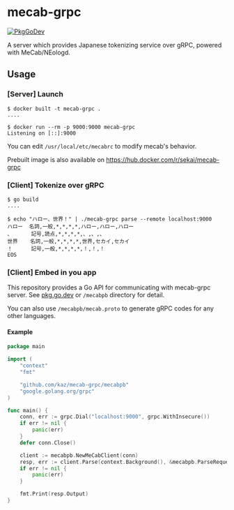 # mecab-grpc

[![PkgGoDev](https://pkg.go.dev/badge/github.com/kaz/mecab-grpc/mecabpb)](https://pkg.go.dev/github.com/kaz/mecab-grpc/mecabpb)

A server which provides Japanese tokenizing service over gRPC, powered with MeCab/NEologd.

## Usage

### [Server] Launch

```
$ docker built -t mecab-grpc .
....

$ docker run --rm -p 9000:9000 mecab-grpc
Listening on [::]:9000
```

You can edit `/usr/local/etc/mecabrc` to modify mecab's behavior.

Prebuilt image is also available on https://hub.docker.com/r/sekai/mecab-grpc

### [Client] Tokenize over gRPC

```
$ go build
....

$ echo "ハロー、世界！" | ./mecab-grpc parse --remote localhost:9000
ハロー  名詞,一般,*,*,*,*,ハロー,ハロー,ハロー
、      記号,読点,*,*,*,*,、,、,、
世界    名詞,一般,*,*,*,*,世界,セカイ,セカイ
！      記号,一般,*,*,*,*,！,！,！
EOS
```

### [Client] Embed in you app

This repository provides a Go API for communicating with mecab-grpc server.
See [pkg.go.dev](https://pkg.go.dev/github.com/kaz/mecab-grpc/mecabpb) or `/mecabpb` directory for detail.

You can also use `/mecabpb/mecab.proto` to generate gRPC codes for any other languages.

#### Example

```go
package main

import (
	"context"
	"fmt"

	"github.com/kaz/mecab-grpc/mecabpb"
	"google.golang.org/grpc"
)

func main() {
	conn, err := grpc.Dial("localhost:9000", grpc.WithInsecure())
	if err != nil {
		panic(err)
	}
	defer conn.Close()

	client := mecabpb.NewMeCabClient(conn)
	resp, err := client.Parse(context.Background(), &mecabpb.ParseRequest{Input: "こんにちは、世界！"})
	if err != nil {
		panic(err)
	}

	fmt.Print(resp.Output)
}
```
